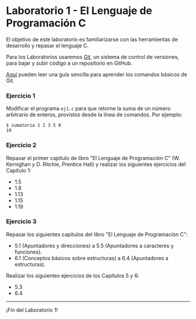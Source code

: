 # Laboratorio 1 - El Lenguaje de Programación C

El objetivo de este laboratorio es familiarizarse con las herramientas de desarrollo y repasar el lenguaje C.

Para los Laboratorios usaremos [Git](https://git-scm.com/), un sistema de control de versiones, para bajar y subir código a un repositorio en GitHub.

[Aquí](http://rogerdudler.github.io/git-guide/index.es.html) pueden leer una guía sencilla para aprender los comandos básicos de Git.

### Ejercicio 1
Modificar el programa `ej1.c` para que retorne la suma de un número arbitrario de enteros, provistos desde la línea de comandos. Por ejemplo:
```
$ sumatoria 1 2 3 5 8
19
```

### Ejercicio 2
Repasar el primer capítulo de libro "El Lenguaje de Programación C" (W. Kernighan y D. Ritchie, Prentice Hall) y realizar los siguientes ejercicios del Capítulo 1: 
- 1.5
- 1.8
- 1.13
- 1.15
- 1.19

### Ejercicio 3
Repasar los siguientes capitulos del libro "El Lenguaje de Programación C":
- 5.1 (Apuntadores y direcciones) a 5.5 (Apuntadores a caracteres y funciones).
- 6.1 (Conceptos básicos sobre estructuras) a 6.4 (Apuntadores a estructuras).

Realizar los siguientes ejercicios de los Capítulos 5 y 6:
- 5.3
- 6.4

---

¡Fín del Laboratorio 1!
